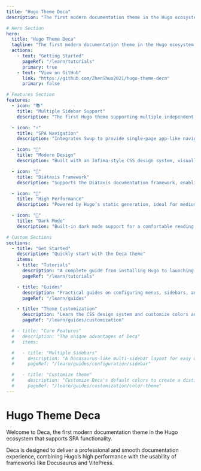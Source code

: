 ```yaml
---
title: "Hugo Theme Deca"
description: "The first modern documentation theme in the Hugo ecosystem supporting SPA functionality."

# Hero Section
hero:
  title: "Hugo Theme Deca"
  tagline: "The first modern documentation theme in the Hugo ecosystem supporting SPA functionality, offering a reading experience close to Docusaurus."
  actions:
    - text: "Getting Started"
      pageRef: "/learn/tutorials"
      primary: true
    - text: "View on GitHub"
      link: "https://github.com/ZhenShuo2021/hugo-theme-deca"
      primary: false

# Features Section
features:
  - icon: "📚"
    title: "Multiple Sidebar Support"
    description: "The first Hugo theme supporting multiple independent sidebars, making large documentation structures clearer."

  - icon: "⚡"
    title: "SPA Navigation"
    description: "Integrates Swup to provide single-page app-like navigation with seamless page transitions."

  - icon: "🎨"
    title: "Modern Design"
    description: "Built with an Infima-style CSS design system, visually appealing and easy to customize."

  - icon: "📖"
    title: "Diátaxis Framework"
    description: "Supports the Diátaxis documentation framework, enabling structured content design."

  - icon: "🚀"
    title: "High Performance"
    description: "Powered by Hugo’s static generation, ideal for medium to large documentation systems."

  - icon: "🌙"
    title: "Dark Mode"
    description: "Built-in dark mode support for a comfortable reading experience."

# Custom Sections
sections:
  - title: "Get Started"
    description: "Quickly start with the Deca theme"
    items:
    - title: "Tutorials"
      description: "A complete guide from installing Hugo to launching the Deca theme."
      pageRef: "/learn/tutorials"

    - title: "Guides"
      description: "Practical guides on configuring menus, sidebars, and customizing the theme."
      pageRef: "/learn/guides"

    - title: "Theme Customization"
      description: "Learn the CSS design system and customize colors and code highlighting."
      pageRef: "/learn/guides/customization"

  # - title: "Core Features"
  #   description: "The unique advantages of Deca"
  #   items:

  #   - title: "Multiple Sidebars"
  #     description: "A Docusaurus-like multi-sidebar layout for easy document organization."
  #     pageRef: "/learn/guides/configuration/sidebar"

  #   - title: "Customize theme"
  #     description: "Customize Deca's default colors to create a distinctive, branded look for your project"
  #     pageRef: "/learn/guides/customization/color-theme"
---
```


# Hugo Theme Deca

Welcome to Deca, the first modern documentation theme in the Hugo ecosystem that supports SPA functionality.

Deca is designed to deliver a professional and smooth documentation experience, combining Hugo’s high performance with the usability of frameworks like Docusaurus and VitePress.
